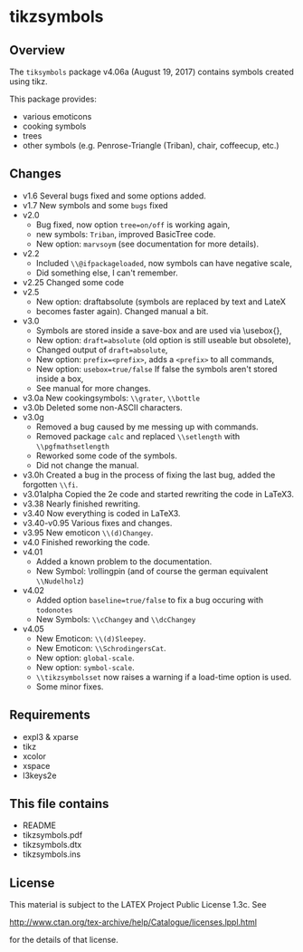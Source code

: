 tikzsymbols
===========

Overview
--------

The `tiksymbols` package v4.06a (August 19, 2017) contains symbols created using tikz.

This package provides: 
 * various emoticons
 * cooking symbols
 * trees
 * other symbols (e.g. Penrose-Triangle (Triban), chair, coffeecup, etc.)

Changes
-------
* v1.6		Several bugs fixed and some options added.
* v1.7		New symbols and some `bugs` fixed
* v2.0
  - Bug fixed, now option `tree=on/off` is working again, 
  - new symbols: `Triban`, improved BasicTree code.
  - New option: `marvsoym` (see documentation for more details).
* v2.2
  - Included `\\@ifpackageloaded`, now symbols can have negative scale,
  - Did something else, I can't remember.
* v2.25		Changed some code
* v2.5
  - New option: draftabsolute (symbols are replaced by text and LateX
  - becomes faster again). Changed manual a bit. 
* v3.0
  - Symbols are stored inside a save-box and are used via \\usebox{}, 
  - New option: `draft=absolute` (old option is still useable but obsolete),
  - Changed output of `draft=absolute`,
  - New option: `prefix=<prefix>`, adds a `<prefix>` to all commands,
  - New option: `usebox=true/false` If false the symbols aren't stored inside a box,
  - See manual for more changes.
* v3.0a		New cookingsymbols: `\\grater`, `\\bottle`
* v3.0b		Deleted some non-ASCII characters.
* v3.0g
  - Removed a bug caused by me messing up with commands.
  - Removed package `calc` and replaced `\\setlength` with `\\pgfmathsetlength`
  - Reworked some code of the symbols.
  - Did not change the manual.
* v3.0h		Created a bug in the process of fixing the last bug, added the forgotten `\\fi`.
* v3.01alpha	Copied the 2e code and started rewriting the code in LaTeX3.
* v3.38		Nearly finished rewriting.
* v3.40		Now everything is coded in LaTeX3.
* v3.40-v0.95	Various fixes and changes.
* v3.95		New emoticon `\\(d)Changey`.
* v4.0		Finished reworking the code.
* v4.01
  - Added a known problem to the documentation.
  - New Symbol: \\rollingpin (and of course the german equivalent `\\Nudelholz`)
* v4.02
  - Added option `baseline=true/false` to fix a bug occuring with `todonotes`
  - New Symbols: `\\cChangey` and `\\dcChangey`
* v4.05
  - New Emoticon: `\\(d)Sleepey`.
  - New Emoticon: `\\SchrodingersCat`.
  - New option: `global-scale`.
  - New option: `symbol-scale`.
  - `\\tikzsymbolsset` now raises a warning if a load-time option is used.
  - Some minor fixes.

Requirements 
------------

 * expl3 & xparse
 * tikz
 * xcolor
 * xspace
 * l3keys2e


This file contains
------------------

 * README
 * tikzsymbols.pdf
 * tikzsymbols.dtx
 * tikzsymbols.ins

License
-------
This ma­te­rial is sub­ject to the LATEX Project Public Li­cense 1.3c. See

  http://www.ctan.org/tex-archive/help/Catalogue/licenses.lppl.html

for the details of that license.

